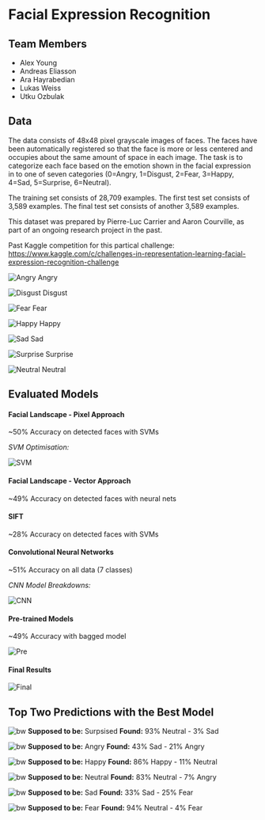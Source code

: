 # Facial Expression Recognition

## Team Members

* Alex Young
* Andreas Eliasson
* Ara Hayrabedian
* Lukas Weiss
* Utku Ozbulak

## Data

The data consists of 48x48 pixel grayscale images of faces. The faces have been automatically registered so that the face is more or less centered and occupies about the same amount of space in each image. The task is to categorize each face based on the emotion shown in the facial expression in to one of seven categories (0=Angry, 1=Disgust, 2=Fear, 3=Happy, 4=Sad, 5=Surprise, 6=Neutral).

The training set consists of 28,709 examples. The first test set consists of 3,589 examples. The final test set consists of another 3,589 examples.

This dataset was prepared by Pierre-Luc Carrier and Aaron Courville, as part of an ongoing research project in the past. 

Past Kaggle competition for this partical challenge: https://www.kaggle.com/c/challenges-in-representation-learning-facial-expression-recognition-challenge


![Angry](https://raw.githubusercontent.com/utkuozbulak/facial-expression-recognition/master/data/samples/0_anrgy/10.png "Angry")
Angry

![Disgust](https://raw.githubusercontent.com/utkuozbulak/facial-expression-recognition/master/data/samples/1_disgust/299.png "Disgust")
Disgust

![Fear](https://raw.githubusercontent.com/utkuozbulak/facial-expression-recognition/master/data/samples/2_fear/5.png "Fear")
Fear

![Happy](https://raw.githubusercontent.com/utkuozbulak/facial-expression-recognition/master/data/samples/3_happy/14.png "Happy")
Happy

![Sad](https://raw.githubusercontent.com/utkuozbulak/facial-expression-recognition/master/data/samples/4_sad/6.png "Sad")
Sad

![Surprise](https://raw.githubusercontent.com/utkuozbulak/facial-expression-recognition/master/data/samples/5_suprise/15.png "Surprise")
Surprise

![Neutral](https://raw.githubusercontent.com/utkuozbulak/facial-expression-recognition/master/data/samples/6_neutral/11.png "Neutral")
Neutral

## Evaluated Models

#### Facial Landscape - Pixel Approach
~50% Accuracy on detected faces with SVMs

*SVM Optimisation:*


![SVM](https://raw.githubusercontent.com/utkuozbulak/facial-expression-recognition/master/data/svm.png "SVM_opt")


#### Facial Landscape - Vector Approach
~49% Accuracy on detected faces with neural nets

#### SIFT
~28% Accuracy on detected faces with SVMs

#### Convolutional Neural Networks
~51% Accuracy on all data (7 classes)

*CNN Model Breakdowns:*

![CNN](https://raw.githubusercontent.com/utkuozbulak/facial-expression-recognition/master/data/cnn.png "CNN")

#### Pre-trained Models
~49% Accuracy with bagged model

![Pre](https://raw.githubusercontent.com/utkuozbulak/facial-expression-recognition/master/data/pre.png "Pre")

#### Final Results
![Final](https://raw.githubusercontent.com/utkuozbulak/facial-expression-recognition/master/data/final.png "Final")


## Top Two Predictions with the Best Model
![bw](https://raw.githubusercontent.com/utkuozbulak/facial-expression-recognition/master/data/samples/bw_andreas.png "bw")
**Supposed to be:** Surpsised **Found:**  93% Neutral - 3% Sad

![bw](https://raw.githubusercontent.com/utkuozbulak/facial-expression-recognition/master/data/samples/bw_alex.png "bw")
**Supposed to be:** Angry **Found:**  43% Sad - 21% Angry

![bw](https://raw.githubusercontent.com/utkuozbulak/facial-expression-recognition/master/data/samples/bw_ara.png "bw")
**Supposed to be:** Happy **Found:**  86% Happy - 11% Neutral

![bw](https://raw.githubusercontent.com/utkuozbulak/facial-expression-recognition/master/data/samples/bw_charles.png "bw")
**Supposed to be:** Neutral **Found:**  83% Neutral - 7% Angry

![bw](https://raw.githubusercontent.com/utkuozbulak/facial-expression-recognition/master/data/samples/bw_lukas.png "bw")
**Supposed to be:** Sad **Found:**  33% Sad - 25% Fear

![bw](https://raw.githubusercontent.com/utkuozbulak/facial-expression-recognition/master/data/samples/bw_utku.png "bw")
**Supposed to be:** Fear **Found:**  94% Neutral - 4% Fear
